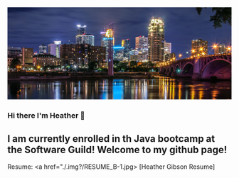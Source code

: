 <img src="./img/minneapolis.jpg"  >

### Hi there I'm Heather 👋


## I am currently enrolled in th Java bootcamp at the Software Guild! Welcome to my github page! <br>

Resume: <a href="./.img?/RESUME_B-1.jpg> [Heather Gibson Resume] </a>

<!--
**hgibson8896/hgibson8896** is a ✨ _special_ ✨ repository because its `README.md` (this file) appears on your GitHub profile.*/



Here are some ideas to get you started:

- 🔭 I’m currently working on websites that use HTML, CSS Bootstap and JQuery
- 🌱 I’m currently trying to learn everything 🤣
- 👯 I’m looking to collaborate with people new to programming
- 🥅 2020/2021 Goals: Land my first role as adevvlop

### Connect with me:

[ src=https://www.linkedin.com/in/heather-gibson-4089721b9/]





